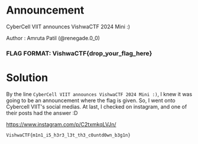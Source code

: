 Announcement
=

CyberCell VIIT announces VishwaCTF 2024 Mini :)

Author : Amruta Patil (@renegade.0_0)

### FLAG FORMAT: VishwaCTF{drop_your_flag_here}

Solution
=

By the line `CyberCell VIIT announces VishwaCTF 2024 Mini :)`, I knew it was going to be an announcement where the flag is given. So, I went onto Cybercell VIIT's social medias. At last, I checked on instagram, and one of their posts had the answer :D

https://www.instagram.com/p/C2txmkqLVJn/

`VishwaCTF{m1n1_i5_h3r3_l3t_th3_c0untd0wn_b3g1n}`
